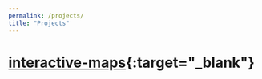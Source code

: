 ```yaml
---
permalink: /projects/
title: "Projects"
---
```


# [interactive-maps](https://deltaract.github.io/interactive-maps/2024-pres-election.html){:target="_blank"}